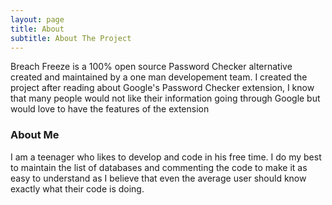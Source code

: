 ```yaml
---
layout: page
title: About
subtitle: About The Project
---
```


Breach Freeze is a 100% open source Password Checker alternative created and maintained by a one man developement team. I created the project after reading about Google's Password Checker extension, I know that many people would not like their information going through Google but would love to have the features of the extension

### About Me

I am a teenager who likes to develop and code in his free time. I do my best to maintain the list of databases and commenting the code to make it as easy to understand as I believe that even the average user should know exactly what their code is doing.
